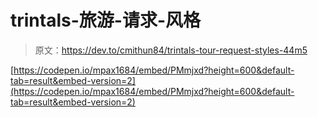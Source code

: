 # trintals-旅游-请求-风格

> 原文：<https://dev.to/cmithun84/trintals-tour-request-styles-44m5>

[https://codepen.io/mpax1684/embed/PMmjxd?height=600&default-tab=result&embed-version=2](https://codepen.io/mpax1684/embed/PMmjxd?height=600&default-tab=result&embed-version=2)